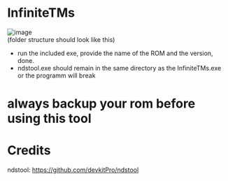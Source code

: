 # InfiniteTMs

![image](https://github.com/YakosWG/GenIVInfiniteTMs/assets/12980361/82c8b289-8b4f-483c-a56d-4257bfab2070) <br>
(folder structure should look like this)

- run the included exe, provide the name of the ROM and the version, done.
- ndstool.exe should remain in the same directory as the InfiniteTMs.exe or the programm will break
# always backup your rom before using this tool

# Credits
ndstool: https://github.com/devkitPro/ndstool

